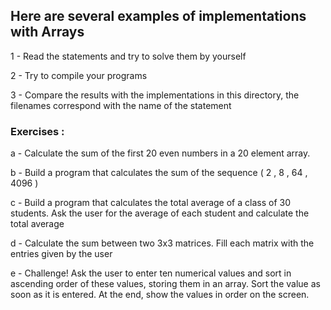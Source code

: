 ## Here are several examples of implementations with Arrays 
1 - Read the statements and try to solve them by yourself 

2 - Try to compile your programs 

3 - Compare the results with the implementations in this directory, the filenames correspond with the name of the statement 

### Exercises : 


a - Calculate the sum of the first 20 even numbers in a 20 element array.

b - Build a program that calculates the sum of the sequence ( 2 , 8 , 64 , 4096 )

c - Build a program that calculates the total average of a class of 30 students. Ask the user for the average of each student and calculate the total average

d - Calculate the sum between two 3x3 matrices. Fill each matrix with the entries given by the user

e - Challenge! Ask the user to enter ten numerical values and sort in ascending order of these values, storing them in an array. Sort the value as soon as it is entered. At the end, show the values in order on the screen.
